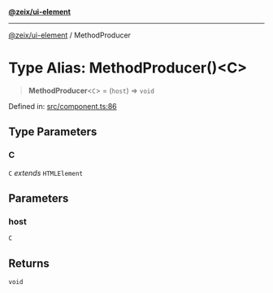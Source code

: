 [**@zeix/ui-element**](../README.md)

***

[@zeix/ui-element](../globals.md) / MethodProducer

# Type Alias: MethodProducer()\<C\>

> **MethodProducer**\<`C`\> = (`host`) => `void`

Defined in: [src/component.ts:86](https://github.com/zeixcom/ui-element/blob/e844a8875dcc0f1e1c331a07fc308d56d924c955/src/component.ts#L86)

## Type Parameters

### C

`C` *extends* `HTMLElement`

## Parameters

### host

`C`

## Returns

`void`
